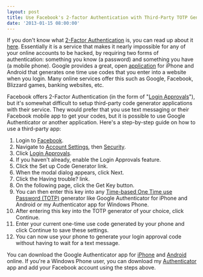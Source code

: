 ```yaml
---
layout: post
title: Use Facebook's 2-factor Authentication with Third-Party TOTP Generators
date: '2013-01-15 08:00:00'
---
```


If you don't know what [2-Factor Authentication](http://en.wikipedia.org/wiki/Two_factor_authentication) is, you can read up about it [here](http://support.google.com/accounts/bin/answer.py?hl=en&answer=180744). Essentially it is a service that makes it nearly impossible for any of your online accounts to be hacked, by requiring two forms of authentication: something you know (a password) and something you have (a mobile phone). Google provides a great, open [application](https://play.google.com/store/apps/details?id=com.google.android.apps.authenticator2&hl=en) for iPhone and Android that generates one time use codes that you enter into a website when you login. Many online services offer this such as Google, Facebook, Blizzard games, banking websites, etc.

Facebook offers 2-Factor Authentication (in the form of "[Login Approvals](https://www.facebook.com/note.php?note_id=10150172618258920)"), but it's somewhat difficult to setup third-party code generator applications with their service. They would prefer that you use text messaging or their Facebook mobile app to get your codes, but it is possible to use Google Authenticator or another application. Here's a step-by-step guide on how to use a third-party app:

1.  Login to [Facebook](https://www.facebook.com/).
2.  Navigate to [Account Settings](https://www.facebook.com/settings?ref=mb), then [Security](https://www.facebook.com/settings?tab=security).
3.  Click [Login Approvals](https://www.facebook.com/settings?tab=security&section=approvals&view).
4.  If you haven't already, enable the Login Approvals feature.
5.  Click the Set up Code Generator link.
6.  When the modal dialog appears, click Next.
7.  Click the Having trouble? link.
8.  On the following page, click the Get Key button.
9.  You can then enter this key into any [Time-based One Time use Password (TOTP)](http://en.wikipedia.org/wiki/Time-based_One-time_Password_Algorithm) generator like Google Authenticator for iPhone and Android or my Authenticator app for Windows Phone.
10.  After entering this key into the TOTP generator of your choice, click Continue.
11.  Enter your current one-time use code generated by your phone and click Continue to save these settings.
12.  You can now use your phone to generate your login approval code without having to wait for a text message.

You can download the Google Authenticator app for [iPhone](https://itunes.apple.com/us/app/google-authenticator/id388497605?mt=8) and [Android](https://play.google.com/store/apps/details?id=com.google.android.apps.authenticator2&hl=en) online. If you're a Windows Phone user, you can download my [Authenticator](http://www.windowsphone.com/en-us/store/app/authenticator/82c12390-0176-43de-916e-5613d17f61a0) app and add your Facebook account using the steps above.
